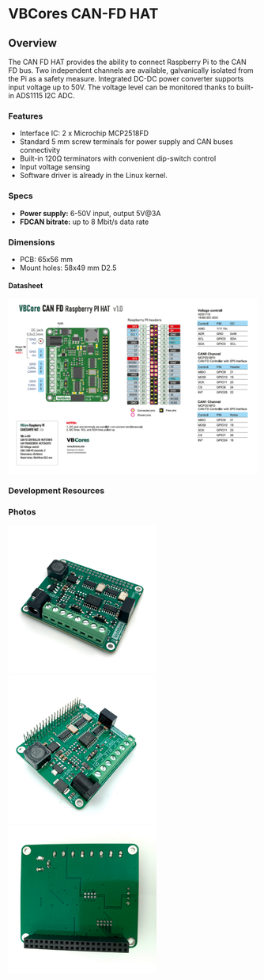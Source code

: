 # VBCores CAN-FD HAT

## Overview
The CAN FD HAT provides the ability to connect Raspberry Pi to the CAN FD bus. Two independent channels are available, galvanically isolated from the Pi as a safety measure. Integrated DC-DC power converter supports input voltage up to 50V. The voltage level can be monitored thanks to built-in ADS1115 I2C ADC.

### Features
- Interface IC: 2 x Microchip MCP2518FD
- Standard 5 mm screw terminals for power supply and CAN buses connectivity
- Built-in 120Ω terminators with convenient dip-switch control
- Input voltage sensing
- Software driver is already in the Linux kernel.

### Specs
- **Power supply:** 6-50V input, output 5V@3A
- **FDCAN bitrate:** up to 8 Mbit/s data rate
  
### Dimensions
- PCB: 65x56 mm
- Mount holes: 58x49 mm D2.5

#### Datasheet
![VBCores Raspberry PI CAN FD HAT](VB-CANFD-RPi-Hat-v1_0-scheme-png.png)



### Development Resources




### Photos
<p float="left">
<img src="vb-rpi-can-hat-1.jpg" width="300">
<img src="vb-rpi-can-hat-2.jpg" width="300">
<img src="vb-rpi-can-hat-3.jpg" width="300">
</p>








